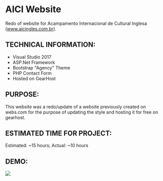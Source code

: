 # AICI Website
Redo of website for Acampamento Internacional de Cultural Inglesa (www.aicingles.com.br). 

## TECHNICAL INFORMATION:
- Visual Studio 2017
- ASP.Net Framework
- Bootstrap "Agency" Theme
- PHP Contact Form
- Hosted on GearHost

## PURPOSE:

This website was a redo/update of a website previously created on webs.com for the purpose of updating the style and hosting it for free on gearhost.

## ESTIMATED TIME FOR PROJECT:

Estimated: ~15 hours; 
Actual: ~10 hours

## DEMO:
![](https://github.com/devalexer/AICIwebsite/blob/master/media/AICIwebsite.gif)
